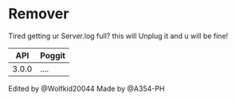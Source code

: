 # Remover
Tired getting ur Server.log full? this will Unplug it and u will be fine!

API | Poggit 
-----| -------
3.0.0 | ....

Edited by @Wolfkid20044
Made by @A354-PH
